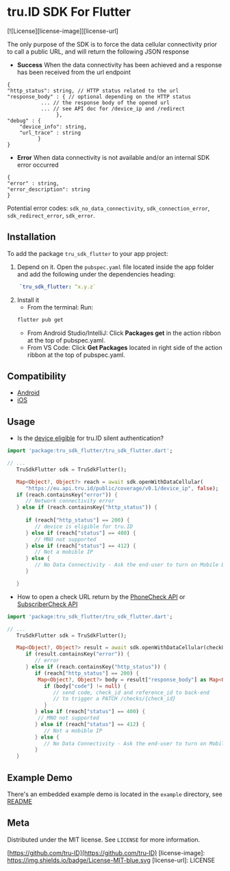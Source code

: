 # tru.ID SDK For Flutter
[![License][license-image]][license-url]

The only purpose of the SDK is to force the data cellular connectivity prior to call a public URL, and will return the following JSON response

* **Success**
When the data connectivity has been achieved and a response has been received from the url endpoint
```
{
"http_status": string, // HTTP status related to the url
"response_body" : { // optional depending on the HTTP status
           ... // the response body of the opened url 
           ... // see API doc for /device_ip and /redirect
                },
"debug" : {
    "device_info": string, 
    "url_trace" : string
          }
}
```

* **Error** 
When data connectivity is not available and/or an internal SDK error occurred

```
{
"error" : string,
"error_description": string
}
```
Potential error codes: `sdk_no_data_connectivity`, `sdk_connection_error`, `sdk_redirect_error`, `sdk_error`.


## Installation

To add the package `tru_sdk_flutter` to your app project:

1. Depend on it. Open the `pubspec.yaml` file located inside the app folder and add the following under the dependencies heading:

```yaml
	`tru_sdk_flutter: ^x.y.z`
```

2. Install it
   - From the terminal: Run:
   ```bash
   flutter pub get
   ```
   - From Android Studio/IntelliJ: Click **Packages get** in the action ribbon at the top of pubspec.yaml.
   - From VS Code: Click **Get Packages** located in right side of the action ribbon at the top of pubspec.yaml.

## Compatibility

- [Android](../tru-sdk-android#compatibility)
- [iOS](../tru-sdk-ios#compatibility)


## Usage

* Is the [device eligible](https://developer.tru.id/docs/reference/utils#tag/coverage/operation/get-public-coverage-by-device-ip) for tru.ID silent authentication?

```dart
import 'package:tru_sdk_flutter/tru_sdk_flutter.dart';

// ...
   TruSdkFlutter sdk = TruSdkFlutter();

   Map<Object?, Object?> reach = await sdk.openWithDataCellular(
      "https://eu.api.tru.id/public/coverage/v0.1/device_ip", false);
   if (reach.containsKey("error")) {
      // Network connectivity error
   } else if (reach.containsKey("http_status")) {
      
      if (reach["http_status"] == 200) {
         // device is eligible for tru.ID
      } else if (reach["status"] == 400) {
         // MNO not supported
      } else if (reach["status"] == 412) {
         // Not a mobible IP
      } else {
         // No Data Connectivity - Ask the end-user to turn on Mobile Data
      }

   }

```

* How to open a check URL return by the [PhoneCheck API](https://developer.tru.id/docs/phone-check) or [SubscriberCheck API](https://developer.tru.id/docs/subscriber-check)
```dart
import 'package:tru_sdk_flutter/tru_sdk_flutter.dart';

// ...
   TruSdkFlutter sdk = TruSdkFlutter();

   Map<Object?, Object?> result = await sdk.openWithDataCellular(checkUrl, false);
      if (result.containsKey("error")) {
         // error
      } else if (reach.containsKey("http_status")) {
         if (reach["http_status"] == 200) {
          Map<Object?, Object?> body = result["response_body"] as Map<Object?, Object?>;
            if (body["code"] != null) {
               // send code, check_id and reference_id to back-end 
               // to trigger a PATCH /checks/{check_id}
            }    
         } else if (reach["status"] == 400) {
          // MNO not supported
         } else if (reach["status"] == 412) {
            // Not a mobible IP
         } else {
            // No Data Connectivity - Ask the end-user to turn on Mobile Data
         }
   }

```

## Example Demo

There's an embedded example demo is located in the `example` directory, see [README](./example/README.md)


## Meta

Distributed under the MIT license. See `LICENSE` for more information.

[https://github.com/tru-ID](https://github.com/tru-ID)
[license-image]: https://img.shields.io/badge/License-MIT-blue.svg
[license-url]: LICENSE
